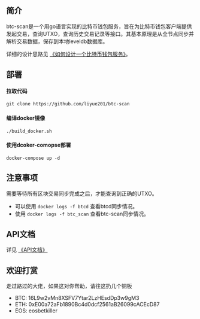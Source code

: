 ##  简介

btc-scan是一个用go语言实现的比特币钱包服务，旨在为比特币钱包客户端提供发起交易，查询UTXO，查询历史交易记录等接口。其基本原理是从全节点同步并解析交易数据，保存到本地leveldb数据库。  

详细的设计思路见 [《如何设计一个比特币钱包服务》](https://github.com/liyue201/btc-wallet-service-design)。

## 部署

#### 拉取代码
```
git clone https://github.com/liyue201/btc-scan
```

####  编译docker镜像
```
./build_docker.sh
```

#### 使用dcoker-comopse部署
```
docker-compose up -d
```

## 注意事项 
需要等待所有区块交易同步完成之后，才能查询到正确的UTXO。  
- 可以使用 `docker logs -f btcd` 查看btcd同步情况。  
- 使用 `docker logs -f btc_scan` 查看btc-scan同步情况。

## API文档

详见 [《API文档》](/docs/api.md)

## 欢迎打赏

走过路过的大佬，如果这对你帮助，请往这扔几个铜板

- BTC: 16L9w2vMn8XSFV7Ytar2LzHEsdDp3w9gM3  
- ETH: 0xE00a72aFb1890Bc4d0dcf2561aB26099cACEcD87  
- EOS: eosbetkiller  
